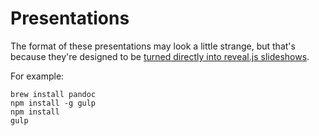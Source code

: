 # Presentations

The format of these presentations may look a little strange, but that's because they're designed to be [turned directly into reveal.js slideshows](http://johnmacfarlane.net/pandoc/demo/example9/producing-slide-shows-with-pandoc.html).

For example:

    brew install pandoc
    npm install -g gulp
    npm install
    gulp
